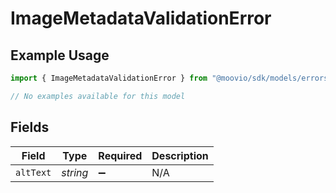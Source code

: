# ImageMetadataValidationError

## Example Usage

```typescript
import { ImageMetadataValidationError } from "@moovio/sdk/models/errors";

// No examples available for this model
```

## Fields

| Field              | Type               | Required           | Description        |
| ------------------ | ------------------ | ------------------ | ------------------ |
| `altText`          | *string*           | :heavy_minus_sign: | N/A                |